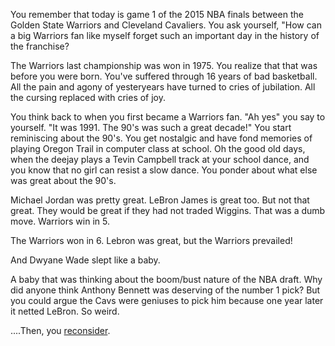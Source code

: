 You remember that today is game 1 of the 2015 NBA finals between the Golden State Warriors and
Cleveland Cavaliers. You ask yourself, "How can a big Warriors fan like myself forget such an 
important day in the  history of the franchise?

The Warriors last championship was won in 1975. You realize that that was before you were born.
You've suffered through 16 years of bad basketball. All the pain and agony of yesteryears have
turned to cries of  jubilation. All the cursing replaced with cries of joy.

You think back to when you first became a Warriors fan. "Ah yes" you say to yourself. "It was
1991. The 90's was such a great decade!" You start reminiscing about the 90's. You get
nostalgic and have fond memories of playing Oregon Trail in computer class at school. Oh the
good old days, when the deejay plays a Tevin Campbell track at your school dance, and you know
that no girl can resist a slow dance. You ponder about what else was great about the 90's.

Michael Jordan was pretty great. LeBron James is great too. But not that great. They would be 
great if they had not traded Wiggins. That was a dumb move. Warriors win in 5.

The Warriors won in 6. Lebron was great, but the Warriors prevailed!

And Dwyane Wade slept like a baby.

A baby that was thinking about the boom/bust nature of the NBA draft. Why did
anyone think Anthony Bennett was deserving of the number 1 pick? But you could
argue the Cavs were geniuses to pick him because one year later it netted
LeBron. So weird.

....Then, you [reconsider](blazers/blazers.md).
